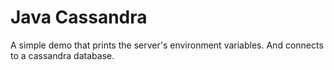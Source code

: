 # Java Cassandra 

A simple demo that prints the server's environment variables. And connects to a cassandra database.


